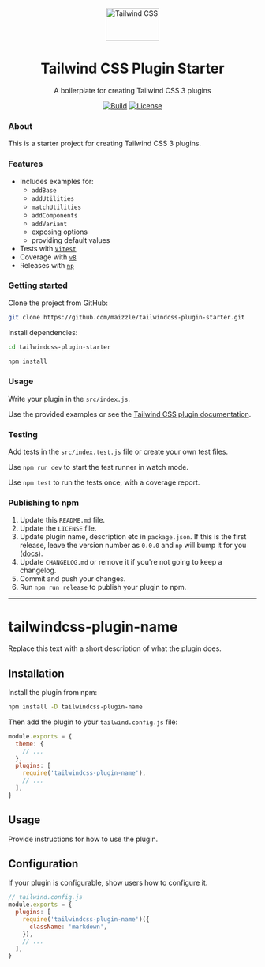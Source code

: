 <div align="center">
  <img src="./.github/tailwindcss-mark.svg" alt="Tailwind CSS" width="108" height="66">
  <h1>Tailwind CSS Plugin Starter</h1>
  <p>A boilerplate for creating Tailwind CSS 3 plugins</p>

  [![Build][github-ci-shield]][github-ci]
  [![License][license-shield]][license]
</div>

### About

This is a starter project for creating Tailwind CSS 3 plugins.

### Features

- Includes examples for:
  - `addBase`
  - `addUtilities`
  - `matchUtilities`
  - `addComponents`
  - `addVariant`
  - exposing options
  - providing default values
- Tests with [`Vitest`](https://vitest.dev/)
- Coverage with [`v8`](https://vitest.dev/guide/coverage)
- Releases with [`np`](https://github.com/sindresorhus/np)

### Getting started

Clone the project from GitHub:

```sh
git clone https://github.com/maizzle/tailwindcss-plugin-starter.git
```

Install dependencies:

```sh
cd tailwindcss-plugin-starter

npm install
```

### Usage

Write your plugin in the `src/index.js`.

Use the provided examples or see the [Tailwind CSS plugin documentation](https://tailwindcss.com/docs/plugins).

### Testing

Add tests in the `src/index.test.js` file or create your own test files.

Use `npm run dev` to start the test runner in watch mode.

Use `npm test` to run the tests once, with a coverage report.

### Publishing to npm

1. Update this `README.md` file.
1. Update the `LICENSE` file.
1. Update plugin name, description etc in `package.json`. If this is the first release, leave the version number as `0.0.0` and `np` will bump it for you ([docs](https://github.com/sindresorhus/np#initial-version)).
1. Update `CHANGELOG.md` or remove it if you're not going to keep a changelog.
1. Commit and push your changes.
1. Run `npm run release` to publish your plugin to npm.

---

# tailwindcss-plugin-name

Replace this text with a short description of what the plugin does.

## Installation

Install the plugin from npm:

```sh
npm install -D tailwindcss-plugin-name
```

Then add the plugin to your `tailwind.config.js` file:

```js
module.exports = {
  theme: {
    // ...
  },
  plugins: [
    require('tailwindcss-plugin-name'),
    // ...
  ],
}
```

## Usage

Provide instructions for how to use the plugin.

## Configuration

If your plugin is configurable, show users how to configure it.

```js
// tailwind.config.js
module.exports = {
  plugins: [
    require('tailwindcss-plugin-name')({
      className: 'markdown',
    }),
    // ...
  ],
}
```

[github-ci]: https://github.com/maizzle/tailwindcss-plugin-starter/actions
[github-ci-shield]: https://github.com/maizzle/tailwindcss-plugin-starter/actions/workflows/nodejs.yml/badge.svg
[license]: ./LICENSE
[license-shield]: https://img.shields.io/github/license/maizzle/tailwindcss-plugin-starter?color=0e9f6e
